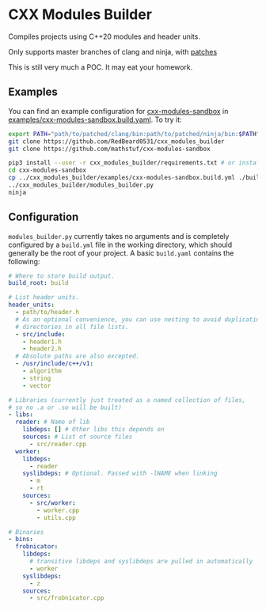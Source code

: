 # CXX Modules Builder
Compiles projects using C++20 modules and header units.

Only supports master branches of clang and ninja, with [patches](patches/)

This is still very much a POC. It may eat your homework.

## Examples

You can find an example configuration for
[cxx-modules-sandbox](https://github.com/mathstuf/cxx-modules-sandbox) in
[examples/cxx-modules-sandbox.build.yaml](examples/cxx-modules-sandbox.build.yml).
To try it:

```bash
export PATH="path/to/patched/clang/bin:path/to/patched/ninja/bin:$PATH"
git clone https://github.com/RedBeard0531/cxx_modules_builder
git clone https://github.com/mathstuf/cxx-modules-sandbox

pip3 install --user -r cxx_modules_builder/requirements.txt # or install pyyaml some other way
cd cxx-modules-sandbox
cp ../cxx_modules_builder/examples/cxx-modules-sandbox.build.yml ./build.yml
../cxx_modules_builder/modules_builder.py
ninja
```

## Configuration

`modules_builder.py` currently takes no arguments and is completely configured
by a `build.yml` file in the working directory, which should generally be the
root of your project. A basic `build.yaml` contains the following:

```yaml
# Where to store build output.
build_root: build

# List header units.
header_units:
  - path/to/header.h
  # As an optional convenience, you can use nesting to avoid duplicating
  # directories in all file lists.
  - src/include:
    - header1.h
    - header2.h
  # Absolute paths are also excepted.
  - /usr/include/c++/v1:
    - algorithm
    - string
    - vector

# Libraries (currently just treated as a named collection of files,
# so no .a or .so will be built)
- libs:
  reader: # Name of lib
    libdeps: [] # Other libs this depends on 
    sources: # List of source files
      - src/reader.cpp
  worker:
    libdeps:
      - reader
    syslibdeps: # Optional. Passed with -lNAME when linking
      - m
      - rt
    sources:
      - src/worker:
        - worker.cpp
        - utils.cpp

# Binaries
- bins:
  frobnicator:
    libdeps:
      # transitive libdeps and syslibdeps are pulled in automatically
      - worker
    syslibdeps:
      - z
    sources:
      - src/frobnicator.cpp
```
